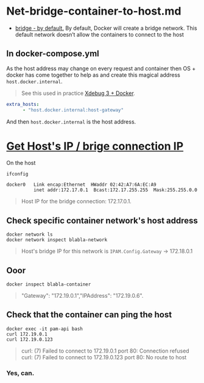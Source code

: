 # Net-bridge-container-to-host.md

* [bridge - by default.](https://docs.docker.com/network/bridge/)
By default, Docker will create a bridge network. This default network doesn’t allow the containers to connect to the host

## In docker-compose.yml

As the host address may change on every request and container then OS + docker has come together to help as
and create this magical address `host.docker.internal`.

> See this used in practice [Xdebug 3 + Docker](https://github.com/Janis-Rullis-IT/dev/tree/49edba94798ffdb29fb3870ce3dfdc23e74fd8cf/Tools/XDebug3-Docker).

```yml
extra_hosts:
      - "host.docker.internal:host-gateway"
```

And then `host.docker.internal` is the host address.


# [Get Host's IP / brige connection IP](https://www.baeldung.com/linux/docker-connecting-containers-to-host)

On the host

```shell
ifconfig
```

```
docker0   Link encap:Ethernet  HWaddr 02:42:A7:6A:EC:A9  
          inet addr:172.17.0.1  Bcast:172.17.255.255  Mask:255.255.0.0
```
> Host IP for the bridge connection: 172.17.0.1.

## Check specific container network's host address

```shell
docker network ls
docker network inspect blabla-network
```
> Host's bridge IP for this network is `IPAM.Config.Gateway` -> 172.18.0.1

## Ooor

```shell
docker inspect blabla-container
```
> "Gateway": "172.19.0.1","IPAddress": "172.19.0.6".

## Check that the container can ping the host

```shell
docker exec -it pam-api bash
curl 172.19.0.1
curl 172.19.0.123
```
> curl: (7) Failed to connect to 172.19.0.1 port 80: Connection refused
> curl: (7) Failed to connect to 172.19.0.123 port 80: No route to host

### Yes, can.
